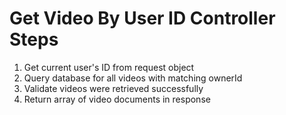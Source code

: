 # Get Video By User ID Controller Steps

1. Get current user's ID from request object
2. Query database for all videos with matching ownerId
3. Validate videos were retrieved successfully
4. Return array of video documents in response